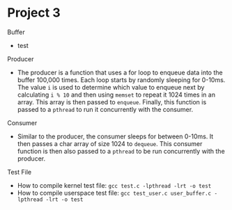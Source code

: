 Project 3
=========

Buffer
* test

Producer
* The producer is a function that uses a for loop to enqueue data into the buffer 100,000 times. Each loop starts by randomly sleeping for 0-10ms. The value `i` is used to determine which value to enqueue next by calculating `i % 10` and then using `memset` to repeat it 1024 times in an array. This array is then passed to `enqueue`. Finally, this function is passed to a `pthread` to run it concurrently with the consumer.

Consumer
* Similar to the producer, the consumer sleeps for between 0-10ms. It then passes a char array of size 1024 to `dequeue`. This consumer function is then also passed to a `pthread` to be run concurrently with the producer.

Test File
* How to compile kernel test file: `gcc test.c -lpthread -lrt -o test`
* How to compile userspace test file: `gcc test_user.c user_buffer.c -lpthread -lrt -o test`
